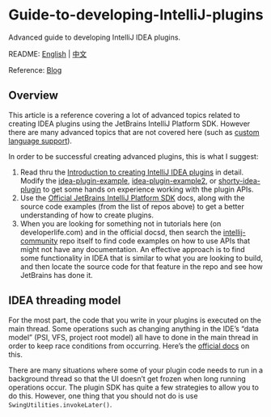 # Guide-to-developing-IntelliJ-plugins
Advanced guide to developing IntelliJ IDEA plugins.

README: [English](https://github.com/bytebeats/Guide-to-developing-IntelliJ-plugins/blob/main/README.md) | [中文](https://github.com/bytebeats/Guide-to-developing-IntelliJ-plugins/blob/main/README-zh.md)

Reference: [Blog](https://developerlife.com/2021/03/13/ij-idea-plugin-advanced/)

## Overview

This article is a reference covering a lot of advanced topics related to creating IDEA plugins using the JetBrains IntelliJ Platform SDK. However there are many advanced topics that are not covered here (such as [custom language support](https://plugins.jetbrains.com/docs/intellij/custom-language-support.html)).

In order to be successful creating advanced plugins, this is what I suggest:
1. Read thru the [Introduction to creating IntelliJ IDEA plugins](https://developerlife.com/2020/11/21/idea-plugin-example-intro/) in detail. Modify the [idea-plugin-example](https://github.com/nazmulidris/idea-plugin-example), [idea-plugin-example2](https://github.com/nazmulidris/idea-plugin-example2), or [shorty-idea-plugin](https://github.com/r3bl-org/shorty-idea-plugin) to get some hands on experience working with the plugin APIs.
2. Use the [Official JetBrains IntelliJ Platform SDK](https://plugins.jetbrains.com/docs/intellij/welcome.html) docs, along with the source code examples (from the list of repos above) to get a better understanding of how to create plugins. 
3. When you are looking for something not in tutorials here (on developerlife.com) and in the official docsd, then search the [intellij-community](https://github.com/JetBrains/intellij-community) repo itself to find code examples on how to use APIs that might not have any documentation. An effective approach is to find some functionality in IDEA that is similar to what you are looking to build, and then locate the source code for that feature in the repo and see how JetBrains has done it.

## IDEA threading model

For the most part, the code that you write in your plugins is executed on the main thread. Some operations such as changing anything in the IDE’s “data model” (PSI, VFS, project root model) all have to done in the main thread in order to keep race conditions from occurring. Here’s the [official docs](https://plugins.jetbrains.com/docs/intellij/general-threading-rules.html#modality-and-invokelater) on this.

There are many situations where some of your plugin code needs to run in a background thread so that the UI doesn’t get frozen when long running operations occur. The plugin SDK has quite a few strategies to allow you to do this. However, one thing that you should not do is use `SwingUtilities.invokeLater()`.
